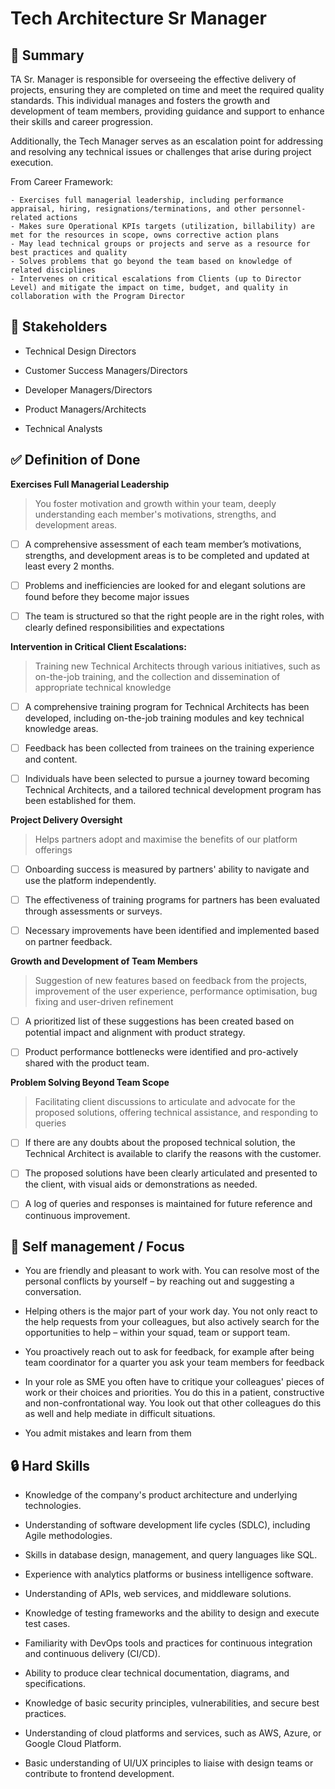 
# Tech Architecture Sr Manager

## :pushpin: Summary

TA Sr. Manager  is responsible for overseeing the effective delivery of projects, ensuring they are completed on time and meet the required quality standards. This individual manages and fosters the growth and development of team members, providing guidance and support to enhance their skills and career progression. 

Additionally, the Tech Manager serves as an escalation point for addressing and resolving any technical issues or challenges that arise during project execution.

From Career Framework:

    - Exercises full managerial leadership, including performance appraisal, hiring, resignations/terminations, and other personnel-related actions
    - Makes sure Operational KPIs targets (utilization, billability) are met for the resources in scope, owns corrective action plans
    - May lead technical groups or projects and serve as a resource for best practices and quality
    - Solves problems that go beyond the team based on knowledge of related disciplines
    - Intervenes on critical escalations from Clients (up to Director Level) and mitigate the impact on time, budget, and quality in collaboration with the Program Director


## :bank: Stakeholders

* Technical Design Directors

* Customer Success Managers/Directors

* Developer Managers/Directors

* Product Managers/Architects

* Technical Analysts


## :white_check_mark: Definition of Done

**Exercises Full Managerial Leadership**

> You foster motivation and growth within your team, deeply understanding each member's motivations, strengths, and development areas.

 - [ ] A comprehensive assessment of each team member’s motivations, strengths, and development areas is to be completed and updated at least every 2 months.

 - [ ]  Problems and inefficiencies are looked for and elegant solutions are found before they become major issues
 - [ ] The team is structured so that the right people are in the right roles, with clearly defined responsibilities and expectations


**Intervention in Critical Client Escalations:**

> Training new Technical Architects through various initiatives, such as on-the-job training, and the collection and dissemination of appropriate technical knowledge


 - [ ] A comprehensive training program for Technical Architects has been developed, including on-the-job training modules and key technical knowledge areas.

 - [ ] Feedback has been collected from trainees on the training experience and content.

 - [ ] Individuals have been selected to pursue a journey toward becoming Technical Architects, and a tailored technical development program has been established for them.

**Project Delivery Oversight**

> Helps partners adopt and maximise the benefits of our platform offerings

 - [ ] Onboarding success is measured by partners' ability to navigate and use the platform independently.

 - [ ] The effectiveness of training programs for partners has been evaluated through assessments or surveys.

 - [ ] Necessary improvements have been identified and implemented based on partner feedback.

**Growth and Development of Team Members**

> Suggestion of new features based on feedback from the projects, improvement of the user experience, performance optimisation, bug fixing and user-driven refinement

 - [ ] A prioritized list of these suggestions has been created based on potential impact and alignment with product strategy.

 - [ ] Product performance bottlenecks were identified and pro-actively shared with the product team.



**Problem Solving Beyond Team Scope**

> Facilitating client discussions to articulate and advocate for the proposed solutions, offering technical assistance, and responding to queries

 - [ ] If there are any doubts about the proposed technical solution, the Technical Architect is available to clarify the reasons with the customer.

 - [ ] The proposed solutions have been clearly articulated and presented to the client, with visual aids or demonstrations as needed.

 - [ ] A log of queries and responses is maintained for future reference and continuous improvement.


## 🎯 Self management / Focus


* You are friendly and pleasant to work with. You can resolve most of the personal conflicts by yourself – by reaching out and suggesting a conversation.

* Helping others is the major part of your work day. You not only react to the help requests from your colleagues, but also actively search for the opportunities to help – within your squad, team or support team.

* You proactively reach out to ask for feedback, for example after being team coordinator for a quarter you ask your team members for feedback
* In your role as SME you often have to critique your colleagues' pieces of work or their choices and priorities. You do this in a patient, constructive and non-confrontational way. You look out that other colleagues do this as well and help mediate in difficult situations. 
* You admit mistakes and learn from them


## :lock: Hard Skills

* Knowledge of the company's product architecture and underlying technologies.

 
* Understanding of software development life cycles (SDLC), including Agile methodologies. 
* Skills in database design, management, and query languages like SQL. 
* Experience with analytics platforms or business intelligence software. 
* Understanding of APIs, web services, and middleware solutions. 
* Knowledge of testing frameworks and the ability to design and execute test cases.
* Familiarity with DevOps tools and practices for continuous integration and continuous delivery (CI/CD). 
* Ability to produce clear technical documentation, diagrams, and specifications.
* Knowledge of basic security principles, vulnerabilities, and secure best practices. 
* Understanding of cloud platforms and services, such as AWS, Azure, or Google Cloud Platform. 
* Basic understanding of UI/UX principles to liaise with design teams or contribute to frontend development.
